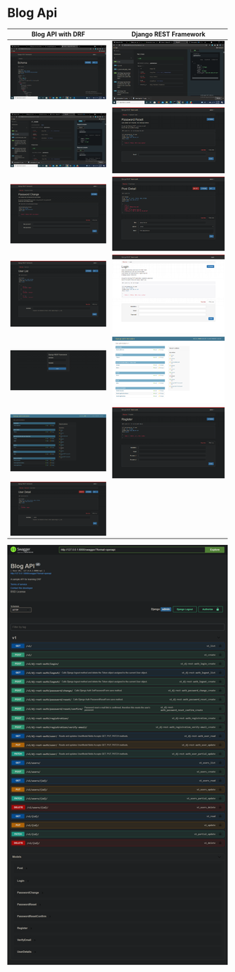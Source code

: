 # Blog Api


[//]: # (Tables)

Blog API with DRF| Django REST Framework
------------ | -------------
![an Image](assets/images/Schema.png)           | ![an Image](assets/images/Redoc1.png)
![an Image](assets/images/Redoc2.png)           | ![an Image](assets/images/PasswordReset.png)
![an Image](assets/images/PasswordChange.png)   | ![an Image](assets/images/PostDetail.png)
![an Image](assets/images/UserList.png)         | ![an Image](assets/images/ApiLogin.png)
![an Image](assets/images/DRFLoginPage.png)     | ![an Image](assets/images/Admin.png)
![an Image](assets/images/AdminAuthToken.png) | ![an Image](assets/images/Register.png)
![an Image](assets/images/UserDetail.png)       | 


![an Image](assets/images/Swagger.png)





